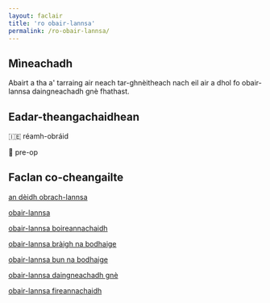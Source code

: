 ```yaml
---
layout: faclair
title: 'ro obair-lannsa'
permalink: /ro-obair-lannsa/
---
```


## Mìneachadh

Abairt a tha a' tarraing air neach tar-ghnèitheach nach eil air a dhol fo obair-lannsa daingneachadh gnè fhathast.

## Eadar-theangachaidhean

&#x1f1ee;&#x1f1ea; réamh-obráid

&#x1f3f4;&#xe0067;&#xe0062;&#xe0065;&#xe006e;&#xe0067;&#xe007f; pre-op

## Faclan co-cheangailte

[an dèidh obrach-lannsa](https://faclair.lgbt/an-deidh-obrach-lannsa)

[obair-lannsa](https://faclair.lgbt/obair-lannsa)

[obair-lannsa boireannachaidh](https://faclair.lgbt/obair-lannsa-boireannachaidh)

[obair-lannsa bràigh na bodhaige](https://faclair.lgbt/obair-lannsa-braigh-na-bodhaige)

[obair-lannsa bun na bodhaige](https://faclair.lgbt/obair-lannsa-bun-na-bodhaige)

[obair-lannsa daingneachadh gnè](https://faclair.lgbt/obair-lannsa-daingneachadh-gne)

[obair-lannsa fireannachaidh](https://faclair.lgbt/obair-lannsa-fireannachaidh)